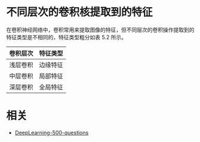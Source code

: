 # 不同层次的卷积核提取到的特征

在卷积神经网络中，卷积常用来提取图像的特征，但不同层次的卷积操作提取到的特征类型是不相同的，特征类型粗分如表 5.2 所示。
​

| 卷积层次 | 特征类型 |
|:--------:|:--------:|
| 浅层卷积 | 边缘特征 |
| 中层卷积 | 局部特征 |
| 深层卷积 | 全局特征 |









# 相关

- [DeepLearning-500-questions](https://github.com/scutan90/DeepLearning-500-questions)
